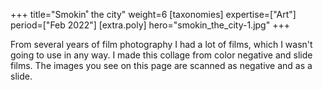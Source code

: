 +++
title="Smokin˚ the city"
weight=6
[taxonomies]
expertise=["Art"]
period=["Feb 2022"]
[extra.poly]
hero="smokin_the_city-1.jpg"
+++

From several years of film photography I had a lot of films, which I wasn't going to use in any way. I made this collage from color negative and slide films. The images you see on this page are scanned as negative and as a slide.